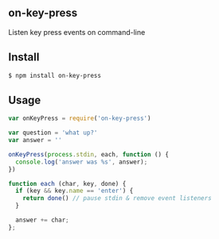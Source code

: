 ## on-key-press

Listen key press events on command-line

## Install

```bash
$ npm install on-key-press
```

## Usage

```js
var onKeyPress = require('on-key-press')

var question = 'what up?'
var answer = ''

onKeyPress(process.stdin, each, function () {
  console.log('answer was %s', answer);
})

function each (char, key, done) {
  if (key && key.name == 'enter') {
    return done() // pause stdin & remove event listeners
  }

  answer += char;
};
```
